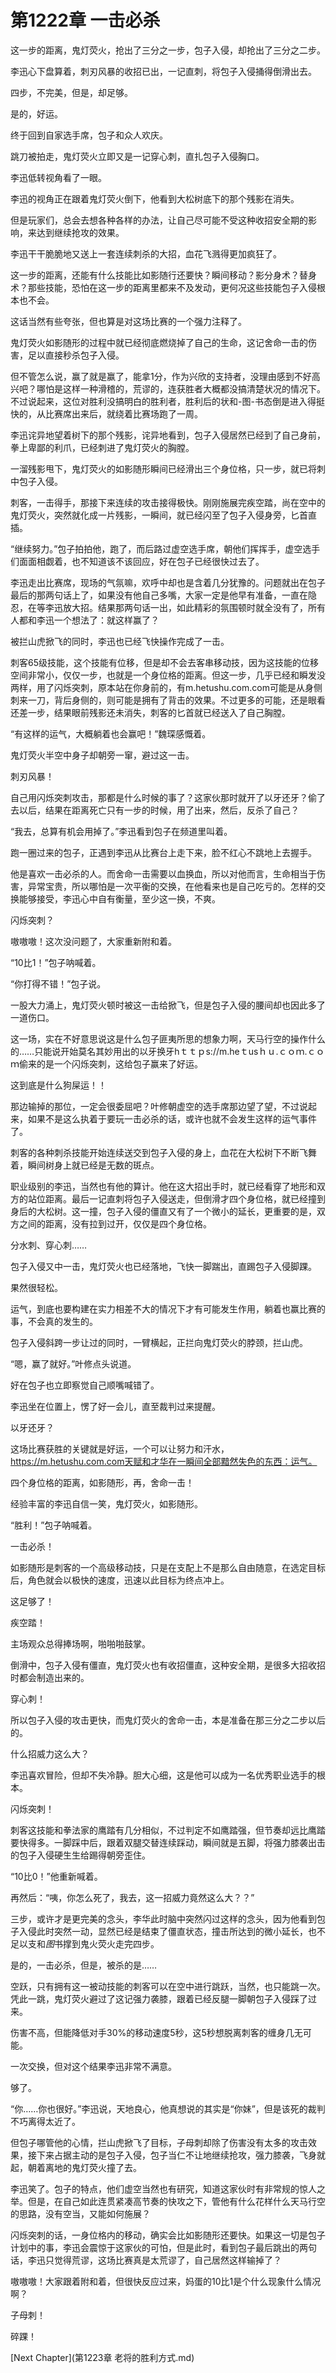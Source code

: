 # 第1222章 一击必杀

这一步的距离，鬼灯荧火，抢出了三分之一步，包子入侵，却抢出了三分之二步。

李迅心下盘算着，刺刃风暴的收招已出，一记直刺，将包子入侵捅得倒滑出去。

四步，不完美，但是，却足够。

是的，好运。

终于回到自家选手席，包子和众人欢庆。

跳刀被拍走，鬼灯荧火立即又是一记穿心刺，直扎包子入侵胸口。

李迅低转视角看了一眼。

李迅的视角正在跟着鬼灯荧火倒下，他看到大松树底下的那个残影在消失。

但是玩家们，总会去想各种各样的办法，让自己尽可能不受这种收招安全期的影响，来达到继续抢攻的效果。

李迅干干脆脆地又送上一套连续刺杀的大招，血花飞溅得更加疯狂了。

这一步的距离，还能有什么技能比如影随行还要快？瞬间移动？影分身术？替身术？那些技能，恐怕在这一步的距离里都来不及发动，更何况这些技能包子入侵根本也不会。

这话当然有些夸张，但也算是对这场比赛的一个强力注释了。

鬼灯荧火如影随形的过程中就已经彻底燃烧掉了自己的生命，这记舍命一击的伤害，足以直接秒杀包子入侵。

但不管怎么说，赢了就是赢了，能拿1分，作为兴欣的支持者，没理由感到不好高兴吧？哪怕是这样一种滑稽的，荒谬的，连获胜者大概都没搞清楚状况的情况下。不过说起来，这位对胜利没搞明白的胜利者，胜利后的状和-图-书态倒是进入得挺快的，从比赛席出来后，就绕着比赛场跑了一周。

李迅诧异地望着树下的那个残影，诧异地看到，包子入侵居然已经到了自己身前，拳上卑鄙的利爪，已经刺进了鬼灯荧火的胸膛。

一溜残影甩下，鬼灯荧火的如影随形瞬间已经滑出三个身位格，只一步，就已将刺中包子入侵。

刺客，一击得手，那接下来连续的攻击接得极快。刚刚施展完疾空踏，尚在空中的鬼灯荧火，突然就化成一片残影，一瞬间，就已经闪至了包子入侵身旁，匕首直插。

“继续努力。”包子拍拍他，跑了，而后路过虚空选手席，朝他们挥挥手，虚空选手们面面相觑着，也不知道该不该回应，好在包子已经很快过去了。

李迅走出比赛席，现场的气氛嘛，欢呼中却也是含着几分犹豫的。问题就出在包子最后的那两句话上了，如果没有他自己多嘴，大家一定是他早有准备，一直在隐忍，在等李迅放大招。结果那两句话一出，如此精彩的氛围顿时就全没有了，所有人都和李迅一个想法了：就这样赢了？

被拦山虎掀飞的同时，李迅也已经飞快操作完成了一击。

刺客65级技能，这个技能有位移，但是却不会去客串移动技，因为这技能的位移空间非常小，仅仅一步，也就是一个身位格的距离。但这一步，几乎已经和瞬发没两样，用了闪烁突刺，原本站在你身前的，有m.hetushu.com.com可能是从身侧刺来一刀，背后身侧的，则可能是拥有了背击的效果。不过更多的可能，还是眼看还差一步，结果眼前残影还未消失，刺客的匕首就已经送入了自己胸膛。

“有这样的运气，大概躺着也会赢吧！”魏琛感慨着。

鬼灯荧火半空中身子却朝旁一窜，避过这一击。

刺刃风暴！

自己用闪烁突刺攻击，那都是什么时候的事了？这家伙那时就开了以牙还牙？偷了去以后，结果在距离死亡只有一步的时候，用了出来，然后，反杀了自己？

“我去，总算有机会用掉了。”李迅看到包子在频道里叫着。

跑一圈过来的包子，正遇到李迅从比赛台上走下来，脸不红心不跳地上去握手。

他是喜欢一击必杀的人。而舍命一击需要以血换血，所以对他而言，生命相当于伤害，异常宝贵，所以哪怕是一次平衡的交换，在他看来也是自己吃亏的。怎样的交换能够接受，李迅心中自有衡量，至少这一换，不爽。

闪烁突刺？

嗷嗷嗷！这次没问题了，大家重新附和着。

“10比1！”包子呐喊着。

“你打得不错！”包子说。

一股大力涌上，鬼灯荧火顿时被这一击给掀飞，但是包子入侵的腰间却也因此多了一道伤口。

这一场，实在不好意思说这是什么包子匪夷所思的想象力啊，天马行空的操作什么的……只能说开始莫名其妙用出的以牙换牙hｔｔｐs://m.heｔusｈｕ.ｃｏｍ.ｃｏｍ偷来的是一个闪烁突刺，这给包子赢来了好运。

这到底是什么狗屎运！！

那边输掉的那位，一定会很委屈吧？叶修朝虚空的选手席那边望了望，不过说起来，如果不是这么执着于要玩一击必杀的话，或许也就不会发生这样的运气事件了。

刺客的各种刺杀技能开始连续送交到包子入侵的身上，血花在大松树下不断飞舞着，瞬间树身上就已经是无数的斑点。

职业级别的李迅，当然也有他的算计。他在这大招出手时，就已经看穿了地形和双方的站位距离。最后一记直刺将包子入侵送走，但倒滑才四个身位格，就已经撞到身后的大松树。这一撞，包子入侵的僵直又有了一个微小的延长，更重要的是，双方之间的距离，没有拉到过开，仅仅是四个身位格。

分水刺、穿心刺……

包子入侵又中一击，鬼灯荧火也已经落地，飞快一脚踹出，直踢包子入侵脚踝。

果然很轻松。

运气，到底也要构建在实力相差不大的情况下才有可能发生作用，躺着也赢比赛的事，不会真的发生的。

包子入侵斜跨一步让过的同时，一臂横起，正拦向鬼灯荧火的脖颈，拦山虎。

“嗯，赢了就好。”叶修点头说道。

好在包子也立即察觉自己顺嘴喊错了。

李迅坐在位置上，愣了好一会儿，直至裁判过来提醒。

以牙还牙？

这场比赛获胜的关键就是好运，一个可以让努力和汗水，https://m.hetushu.com.com天赋和才华在一瞬间全部黯然失色的东西：运气。

四个身位格的距离，如影随形，再，舍命一击！

经验丰富的李迅自信一笑，鬼灯荧火，如影随形。

“胜利！”包子呐喊着。

一击必杀！

如影随形是刺客的一个高级移动技，只是在支配上不是那么自由随意，在选定目标后，角色就会以极快的速度，迅速以此目标为终点冲上。

这足够了！

疾空踏！

主场观众总得捧场啊，啪啪啪鼓掌。

倒滑中，包子入侵有僵直，鬼灯荧火也有收招僵直，这种安全期，是很多大招收招时都会制造出来的。

穿心刺！

所以包子入侵的攻击更快，而鬼灯荧火的舍命一击，本是准备在那三分之二步以后的。

什么招威力这么大？

李迅喜欢冒险，但却不失冷静。胆大心细，这是他可以成为一名优秀职业选手的根本。

闪烁突刺！

刺客这技能和拳法家的鹰踏有几分相似，不过判定不如鹰踏强，但节奏却远比鹰踏要快得多。一脚踩中后，跟着双腿交替连续踩动，瞬间就是五脚，将强力膝袭出击的包子入侵硬生生给踢得朝旁歪住。

“10比0！”他重新喊着。

再然后：“咦，你怎么死了，我去，这一招威力竟然这么大？？”

三步，或许才是更完美的念头，李华此时脑中突然闪过这样的念头，因为他看到包子入侵此时突然一动，显然已经是结束了僵直状态，撞击所达到的微小延长，也不足以支和*图*书撑到鬼火荧火走完四步。

是的，一击必杀，但是，被杀的是……

空跃，只有拥有这一被动技能的刺客可以在空中进行跳跃，当然，也只能跳一次。凭此一跳，鬼灯荧火避过了这记强力袭膝，跟着已经反腿一脚朝包子入侵踩了过来。

伤害不高，但能降低对手30%的移动速度5秒，这5秒想脱离刺客的缠身几无可能。

一次交换，但对这个结果李迅非常不满意。

够了。

“你……你也很好。”李迅说，天地良心，他真想说的其实是“你妹”，但是该死的裁判不巧离得太近了。

但包子哪管他的心情，拦山虎掀飞了目标，子母刺却除了伤害没有太多的攻击效果，接下来占据主动的是包子入侵，包子当仁不让地继续抢攻，强力膝袭，飞身就起，朝着离地的鬼灯荧火撞了去。

李迅笑了。包子的特点，他们虚空当然也有研究，知道这家伙时有非常规的惊人之举。但是，在自己如此连贯紧凑高节奏的快攻之下，管他有什么花样什么天马行空的思路，没有空当，又能如何施展？

闪烁突刺的话，一身位格内的移动，确实会比如影随形还要快。如果这一切是包子计划中的事，李迅会震惊于这家伙的可怕，但是此时，看到包子最后跳出的两句话，李迅只觉得荒谬，这场比赛真是太荒谬了，自己居然这样输掉了？

嗷嗷嗷！大家跟着附和着，但很快反应过来，妈蛋的10比1是个什么现象什么情况啊？

子母刺！

碎踝！



[Next Chapter](第1223章 老将的胜利方式.md)